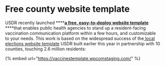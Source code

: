 # Free county website template

USDR recently launched ****[**a free, easy-to-deploy website template**](https://vaccinestemplate.wordpress.com/) ****that enables public health agencies to stand up a resident-facing vaccination communication platform within a few hours, and customizable to your needs. This work is based on the widespread success of the[ local elections website template](https://www.usdigitalresponse.org/our-offerings/county-elections-website-template/) USDR built earlier this year in partnership with 10 counties, touching 2.6 million residents:

{% embed url="https://vaccinestemplate.wpcomstaging.com/" %}

